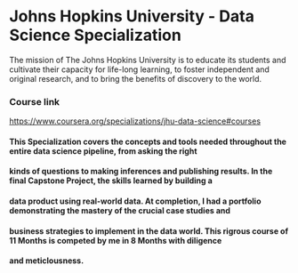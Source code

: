 # Johns Hopkins University - Data Science Specialization
The mission of The Johns Hopkins University is to educate its students and cultivate their capacity for life-long learning,
to foster independent and original research, and to bring the benefits of discovery to the world.

### Course link
https://www.coursera.org/specializations/jhu-data-science#courses

#### This Specialization covers the concepts and tools needed throughout the entire data science pipeline, from asking the right
#### kinds of questions to making inferences and publishing results. In the final Capstone Project, the skills learned by building a
#### data product using real-world data. At completion, I had a portfolio demonstrating the mastery of the crucial case studies and 
#### business strategies to implement in the data world. This rigrous course of 11 Months is competed by me in 8 Months with diligence
#### and meticlousness. 
